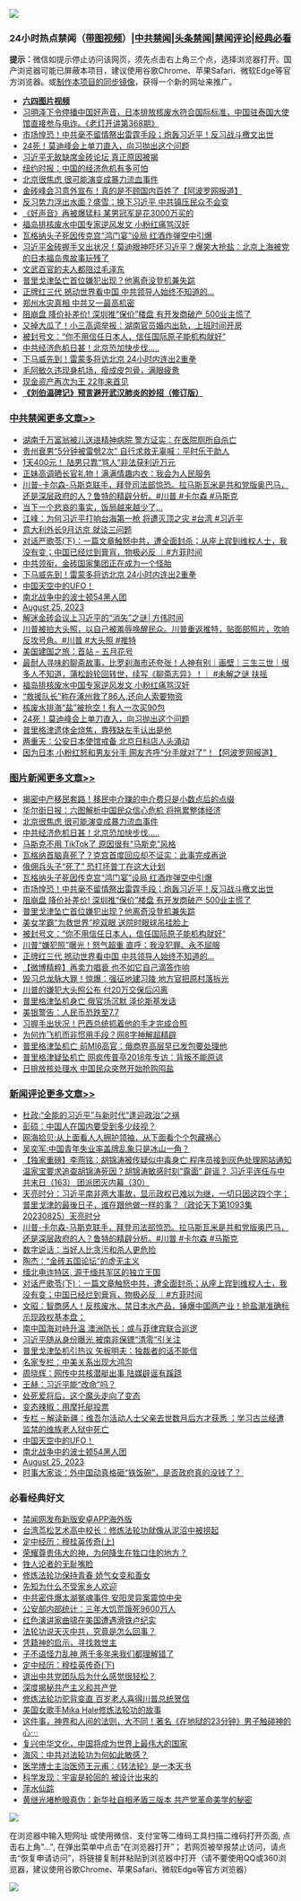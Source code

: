 ![](https://raw.githubusercontent.com/jsvpn/jsproxy/dev/64photo/fqnews-qr.jpg)

<div id="tt">
<h3>24小时热点禁闻（<a href="https://aaa.v2dns.tk/?QAjUl=BgRp5UNKRn&T5Vk=fPVH&Q59Ab=WxGE" target="_blank">带图视频</a>）|<a href="#%E4%B8%AD%E5%85%B1%E7%A6%81%E9%97%BB%E6%9B%B4%E5%A4%9A%E6%96%87%E7%AB%A0">中共禁闻</a>|<a href="#%E5%9B%BE%E7%89%87%E6%96%B0%E9%97%BB%E6%9B%B4%E5%A4%9A%E6%96%87%E7%AB%A0">头条禁闻</a>|<a href="#%E6%96%B0%E9%97%BB%E8%AF%84%E8%AE%BA%E6%9B%B4%E5%A4%9A%E6%96%87%E7%AB%A0">禁闻评论|<a href="#%E5%BF%85%E7%9C%8B%E7%BB%8F%E5%85%B8%E5%A5%BD%E6%96%87">经典必看</a></h3>
<div><b>提示：</b>微信如提示停止访问该网页，须先点击右上角三个点，选择浏览器打开。国产浏览器可能已屏蔽本项目，建议使用谷歌Chrome、苹果Safari、微软Edge等官方浏览器。或<a href="%E5%88%B6%E4%BD%9Cgit%E7%A6%81%E9%97%BB%E9%95%9C%E5%83%8F.md">制作本项目的同步镜像</a>，获得一个新的网址来推广。</div>
<ul>
<li><b><a href="http://d2.v2rss.gq/64.mp4" target="_blank">六四图片视频</a></b></li>
<li><a href="/sohnews/20230825/1925078.md">习明泽下令停播中国好声音，日本排放核废水符合国际标准，中国驻泰国大使馆直接参与电诈。《老灯开讲第368期》</a></li>
<li><a href="/topimagenews/20230825/1925151.md">市场惶恐！中共毫不留情祭出雷霆手段；炮轰习近平！反习战斗檄文出世</a></li>
<li><a href="/cbnews/20230825/1925013.md">24死！莫迪峰会上单刀直入，向习抛出这个问题</a></li>
<li><a href="/baitai/20230825/1925027.md">习近平无故缺席金砖论坛 真正原因被揭</a></li>
<li><a href="/baitai/20230825/1925089.md">纽约时报：中国的经济危机有多可怕</a></li>
<li><a href="/topimagenews/20230826/1925318.md">北京很焦虑 很可能演变成暴力流血事件</a></li>
<li><a href="/finance/20230825/1924999.md">金砖峰会习意外宣布！真的是不顾国内百姓了【阿波罗网报道】</a></li>
<li><a href="/baitai/20230825/1925029.md">反习势力浮出水面？盛雪：换下习近平 中共镇压民众不会变</a></li>
<li><a href="/yule/20230825/1925100.md">《好声音》再被爆猛料 某男冠军是花3000万买的</a></li>
<li><a href="/cbnews/20230825/1925106.md">福岛排核废水中国专家逆风发文 小粉红痛骂汉奸</a></li>
<li><a href="/topimagenews/20230825/1925171.md">瓦格纳头子死因传克宫“鸿门宴”设局 红酒炸弹空中引爆</a></li>
<li><a href="/comments/20230825/1925002.md">习近平金砖握手又出状况！莫迪眼神吓坏习近平？爆笑大抢盐：北京上海被党的日本福岛鬼故事玩残了</a></li>
<li><a href="/cnnews/20230826/1925339.md">文武百官的夫人都陪过毛泽东</a></li>
<li><a href="/topimagenews/20230825/1925010.md">普里戈津坠亡首位嫌犯出现？他离奇没登机兼失踪</a></li>
<li><a href="/topimagenews/20230825/1924993.md">正牌红三代 撼动世界看中国 中共领导人始终不知道的…</a></li>
<li><a href="/ccpdope/20230826/1925263.md">郑州水灾真相 中共又一最高机密</a></li>
<li><a href="/topimagenews/20230825/1925098.md">阻崩盘 降价补差价! 深圳推“保价”楼盘 有开发商破产 500业主慌了</a></li>
<li><a href="/cnnews/20230825/1925083.md">又掉大瓜了！小三高调举报：湖南官员婚内出轨，上班时间开房</a></li>
<li><a href="/topimagenews/20230825/1925008.md">被封号文：“你不用信任日本人，信任国际原子能机构就好”</a></li>
<li><a href="/topimagenews/20230826/1925317.md">中共经济危机日甚！北京恐加快步伐…..</a></li>
<li><a href="/cbnews/20230826/1925319.md">下马威先到！雷蒙多将访北京 24小时内连出2重拳</a></li>
<li><a href="/yule/20230825/1925198.md">毛阿敏久违现身机场，瘦成皮包骨，满眼疲惫</a></li>
<li><a href="/cnnews/20230825/1925229.md">现金资产再次为王 22年来首见</a></li>
<li><b><a href="/comments/20200207/1272816.md" target="_blank">《刘伯温碑记》预言避开武汉肺炎的妙招（修订版）</a></b></li>
</ul>
</div>

<div class="catlist">
<h3><a href="/cbnews/" target="_blank">中共禁闻</a><span><a href="/cbnews/" target="_blank" rel="nofollow">更多文章>></a></span></h3>
<ul>
<li><a href="/cbnews/20230826/1925470.md" target="_blank">湖南千万富翁被儿送进精神病院 警方证实：在医院厕所自杀亡</a></li>
<li><a href="/cbnews/20230826/1925469.md" target="_blank">贵州衰男“5分钟被雷劈2次” 自行求救无辜喊：平时乐于助人</a></li>
<li><a href="/cbnews/20230826/1925432.md" target="_blank">1天400元！ 陆男只靠“骂人”非法获利近万元</a></li>
<li><a href="/cbnews/20230826/1925431.md" target="_blank">正妹高调晒长官礼物！满满情趣内衣：我会为人民服务</a></li>
<li><a href="/comments/20230826/1925428.md" target="_blank">川普-卡尔森-马斯克联手，拜登司法部惊恐。拉马斯瓦米是共和党版奥巴马，还是深层政府的人？鲁特的精辟分析。#川普 #卡尔森 #马斯克</a></li>
<li><a href="/cbnews/20230826/1925394.md" target="_blank">当下一个悲哀的事实，饭局越来越少了…</a></li>
<li><a href="/cbnews/20230826/1925392.md" target="_blank">江峰：为何习近平打响台海第一枪 将遭灭顶之灾 #台湾 #习近平</a></li>
<li><a href="/cbnews/20230826/1925387.md" target="_blank">意大利外长9月访京 就谈三问题</a></li>
<li><a href="/comments/20230826/1925374.md" target="_blank">对话严歌苓(下)：一篇文章触怒中共，遭全面封杀；从座上宾到维权人士，我没有变；中国已经烂到膏肓，物极必反 ｜#方菲时间</a></li>
<li><a href="/cbnews/20230826/1925320.md" target="_blank">中共领衔，金砖国家集团正在成为一个怪胎</a></li>
<li><a href="/cbnews/20230826/1925319.md" target="_blank">下马威先到！雷蒙多将访北京 24小时内连出2重拳</a></li>
<li><a href="/comments/20230826/1925304.md" target="_blank">中国天空中的UFO！</a></li>
<li><a href="/comments/20230826/1925294.md" target="_blank">南北战争中的波士顿54黑人团</a></li>
<li><a href="/comments/20230826/1925274.md" target="_blank">August 25, 2023</a></li>
<li><a href="/comments/20230826/1925248.md" target="_blank">解迷金砖会议上习近平的“消失”之谜│方伟时间</a></li>
<li><a href="/comments/20230825/1925218.md" target="_blank">川普被拍大头照，以自己被羞辱唤醒民众。川普重返推特，贴面部照片，吹响反攻号角。#川普 #大头照 #推特</a></li>
<li><a href="/comments/20230825/1925214.md" target="_blank">美国建国之旅：首站 &#8211; 五月花号</a></li>
<li><a href="/comments/20230825/1925154.md" target="_blank">最耐人寻味的聊斋故事，比罗刹海市还夸张！人神有别｜画壁｜三生三世｜很多人不知道，蒲松龄轮回转世，续写《聊斋志异》！｜ #未解之谜 扶摇</a></li>
<li><a href="/cbnews/20230825/1925106.md" target="_blank">福岛排核废水中国专家逆风发文 小粉红痛骂汉奸</a></li>
<li><a href="/cbnews/20230825/1925080.md" target="_blank">“救援队长”称在涿州救了86人,还向人索要物资</a></li>
<li><a href="/cbnews/20230825/1925060.md" target="_blank">核废水排海“盐”被抢空！有人一次买90包</a></li>
<li><a href="/cbnews/20230825/1925013.md" target="_blank">24死！莫迪峰会上单刀直入，向习抛出这个问题</a></li>
<li><a href="/cbnews/20230825/1925012.md" target="_blank">普里格津遗体全烧焦，靠残缺左手认出是他</a></li>
<li><a href="/cbnews/20230825/1925011.md" target="_blank">两重天：公安日本使馆戒备 北京日料店人头涌动</a></li>
<li><a href="/cbnews/20230825/1924996.md" target="_blank">因为日本 小粉红怒和男友分手 网友齐呼“分手就对了”！【阿波罗网报道】</a></li>

</ul>
</div>
<div class="catlist">
<h3><a href="/topimagenews/" target="_blank">图片新闻</a><span><a href="/topimagenews/" target="_blank" rel="nofollow">更多文章>></a></span></h3>
<ul>
<li><a href="/topimagenews/20230826/1925458.md" target="_blank">揭密中产移民套路！移民中介赚的中介费只是小数点后的点缀</a></li>
<li><a href="/topimagenews/20230826/1925352.md" target="_blank">华尔街日报：六图解析中国民众信心危机 将拖累整体经济</a></li>
<li><a href="/topimagenews/20230826/1925318.md" target="_blank">北京很焦虑 很可能演变成暴力流血事件</a></li>
<li><a href="/topimagenews/20230826/1925317.md" target="_blank">中共经济危机日甚！北京恐加快步伐…..</a></li>
<li><a href="/topimagenews/20230825/1925227.md" target="_blank">马斯克不用 TikTok了 原因很有“马斯克”风格</a></li>
<li><a href="/topimagenews/20230825/1925226.md" target="_blank">瓦格纳首脑真死了？克宫首度回应却不证实：此事完成再说</a></li>
<li><a href="/topimagenews/20230825/1925177.md" target="_blank">俄佣兵头子“死了” 恐打坏普丁在这大计划</a></li>
<li><a href="/topimagenews/20230825/1925171.md" target="_blank">瓦格纳头子死因传克宫“鸿门宴”设局 红酒炸弹空中引爆</a></li>
<li><a href="/topimagenews/20230825/1925151.md" target="_blank">市场惶恐！中共毫不留情祭出雷霆手段；炮轰习近平！反习战斗檄文出世</a></li>
<li><a href="/topimagenews/20230825/1925098.md" target="_blank">阻崩盘 降价补差价! 深圳推“保价”楼盘 有开发商破产 500业主慌了</a></li>
<li><a href="/topimagenews/20230825/1925010.md" target="_blank">普里戈津坠亡首位嫌犯出现？他离奇没登机兼失踪</a></li>
<li><a href="/topimagenews/20230825/1925009.md" target="_blank">美女学霸“为救世界”挖双眼 送院时眼球吊挂脸上</a></li>
<li><a href="/topimagenews/20230825/1925008.md" target="_blank">被封号文：“你不用信任日本人，信任国际原子能机构就好”</a></li>
<li><a href="/topimagenews/20230825/1924994.md" target="_blank">川普“嫌犯照”曝光！怒气超重 直呼：我没犯罪、永不屈服</a></li>
<li><a href="/topimagenews/20230825/1924993.md" target="_blank">正牌红三代 撼动世界看中国 中共领导人始终不知道的…</a></li>
<li><a href="/topimagenews/20230825/1924949.md" target="_blank">【微博精粹】再卖力唱衰 也不如它自己滴答作响</a></li>
<li><a href="/topimagenews/20230825/1924948.md" target="_blank">毁习总龙脉大罪！惊爆：强征地建习陵 地方官把原村落拆光</a></li>
<li><a href="/topimagenews/20230825/1924926.md" target="_blank">川普的嫌犯大头照公布 付20万交保后闪离</a></li>
<li><a href="/topimagenews/20230825/1924867.md" target="_blank">普里格津坠机身亡 俄官场沉默 泽伦斯基发话</a></li>
<li><a href="/topimagenews/20230825/1924855.md" target="_blank">美银警告：人民币恐跌至7.7</a></li>
<li><a href="/topimagenews/20230825/1924854.md" target="_blank">习握手出状况！巴西总统抓着他的手才完成合照</a></li>
<li><a href="/topimagenews/20230825/1924821.md" target="_blank">为何炸飞机而非惯用手段？网8字神解超精辟</a></li>
<li><a href="/topimagenews/20230825/1924781.md" target="_blank">普里格津坠机亡 前MI6高官：俄商界高层早已发包要处理他</a></li>
<li><a href="/topimagenews/20230825/1924780.md" target="_blank">普里格津疑坠机亡 网疯传普亭2018年专访：背叛不能原谅</a></li>
<li><a href="/topimagenews/20230825/1924764.md" target="_blank">日排放核处理水 中国民众突然开始抢购囤盐</a></li>

</ul>
</div>
<div class="catlist">
<h3><a href="/comments/" target="_blank">新闻评论</a><span><a href="/comments/" target="_blank" rel="nofollow">更多文章>></a></span></h3>
<ul>
<li><a href="/comments/20230826/1925480.md" target="_blank">杜政:“全能的习近平”与新时代“逢迎政治”之祸</a></li>
<li><a href="/comments/20230826/1925449.md" target="_blank">彭硕：中国人在国内要受到多少歧视？</a></li>
<li><a href="/comments/20230826/1925448.md" target="_blank">网海拾贝:从上面看人人拥护领袖，从下面看个个包藏祸心</a></li>
<li><a href="/comments/20230826/1925447.md" target="_blank">吴奕军:中国青年失业率盖牌乱象只是冰山一角？</a></li>
<li><a href="/comments/20230826/1925440.md" target="_blank">【独家重磅】李燕铭：胡锦涛被传疑似中毒身亡 程序员接到灰色处理网站通知 温家宝要求追查胡锦涛死因？胡锦涛敏感时刻“露面” 辟谣？ 习近平连任与中共末日（163） 团派团灭内幕（30）</a></li>
<li><a href="/comments/20230826/1925430.md" target="_blank">天亮时分：习近平南非两大事故，显示政权已难以为继，一切只因这四个字；普里戈津的最後日子，谁在跟他做一样的事？（政论天下第1093集 20230825）天亮时分</a></li>
<li><a href="/comments/20230826/1925428.md" target="_blank">川普-卡尔森-马斯克联手，拜登司法部惊恐。拉马斯瓦米是共和党版奥巴马，还是深层政府的人？鲁特的精辟分析。#川普 #卡尔森 #马斯克</a></li>
<li><a href="/comments/20230826/1925408.md" target="_blank">数字说话：当好人比贪污和杀人更危险</a></li>
<li><a href="/comments/20230826/1925407.md" target="_blank">陶杰：“金砖五国论坛”的虚无主义</a></li>
<li><a href="/comments/20230826/1925376.md" target="_blank">缅北电诈特区, 源于缅共军区的独立王国</a></li>
<li><a href="/comments/20230826/1925374.md" target="_blank">对话严歌苓(下)：一篇文章触怒中共，遭全面封杀；从座上宾到维权人士，我没有变；中国已经烂到膏肓，物极必反 ｜#方菲时间</a></li>
<li><a href="/comments/20230826/1925370.md" target="_blank">文昭：智商感人！反核废水、禁日本水产品，锤爆中国两产业！抢盐潮准确标示现政权基本盘；</a></li>
<li><a href="/comments/20230826/1925365.md" target="_blank">南中国海对峙升温 澳洲防长：或与菲律宾联合巡逻</a></li>
<li><a href="/comments/20230826/1925364.md" target="_blank">习近平随从身份曝光 被南非保镖“清零”引关注</a></li>
<li><a href="/comments/20230826/1925363.md" target="_blank">普里戈津坠机引热议 矢板明夫：独裁者的话不能信</a></li>
<li><a href="/comments/20230826/1925357.md" target="_blank">名家专栏：中美关系出现大鸿沟</a></li>
<li><a href="/comments/20230826/1925345.md" target="_blank">周晓辉：网传中共核潜艇出事 陆媒辟谣有蹊跷</a></li>
<li><a href="/comments/20230826/1925344.md" target="_blank">王赫：习近平能“改命”吗？</a></li>
<li><a href="/comments/20230826/1925334.md" target="_blank">处死爱将后，这个魔头走向了变态</a></li>
<li><a href="/comments/20230826/1925313.md" target="_blank">变态辣椒：用摩托艇投票</a></li>
<li><a href="/comments/20230826/1925312.md" target="_blank">专栏 &#8211; 解读新疆：维吾尔活动人士父亲去世数月后方才获悉 ；学习古兰经遭监禁的维族老人狱中死亡</a></li>
<li><a href="/comments/20230826/1925304.md" target="_blank">中国天空中的UFO！</a></li>
<li><a href="/comments/20230826/1925294.md" target="_blank">南北战争中的波士顿54黑人团</a></li>
<li><a href="/comments/20230826/1925274.md" target="_blank">August 25, 2023</a></li>
<li><a href="/comments/20230826/1925253.md" target="_blank">时事大家谈：外中国动真格砸“铁饭碗”，是否政府真的没钱了？&#160;</a></li>

</ul>
</div>

<div class="catlist">
<h3>必看经典好文</h3>
<ul>
<li><a href="/comments/20200627/783266.md" target="_blank">禁闻网发布新版安卓APP海外版</a></li>
<li><a href="/cbnews/20220707/1755000.md" target="_blank">台湾茑松艺术高中校长：修炼法轮功就像从泥沼中被捞起</a></li>
<li><a href="/tculture/xiulian/20151104/467495.md" target="_blank">定中经历：穆桂英传奇(上)</a></li>
<li><a href="/comments/20200618/1346830.md" target="_blank">荣耀尊贵伟大的神，为何降生在牲口住的地方？</a></li>
<li><a href="/comments/20200606/783250.md" target="_blank">牲人论者的无耻嘴脸</a></li>
<li><a href="/cbnews/20210720/1590052.md" target="_blank">修炼法轮功保持青春 娇气女变和善女</a></li>
<li><a href="/comments/20200620/1346848.md" target="_blank">先知为什么不受家乡人欢迎</a></li>
<li><a href="/ccpdope/20220806/1768044.md" target="_blank">中共密件爆太湖冤魂事件 安阳灵异案震惊中央</a></li>
<li><a href="/comments/20200515/220430.md" target="_blank">公安部内部统计：三年大饥荒饿死9600万人</a></li>
<li><a href="/lishi/20140517/664349.md" target="_blank">红色演讲家曲啸在美国遭遇滑铁卢纪实</a></li>
<li><a href="/comments/20210308/1500552.md" target="_blank">法轮功说天灭中共，究竟是怎么回事？</a></li>
<li><a href="/tculture/xiulian/20150708/421752.md" target="_blank">凭籍神的启示，寻找救世主</a></li>
<li><a href="/comments/20190427/1119935.md" target="_blank">子不语怪力乱神 两千多年来我们都理解错了</a></li>
<li><a href="/tculture/xiulian/20151108/468739.md" target="_blank">定中经历：穆桂英传奇(下)</a></li>
<li><a href="/comments/20220806/1768236.md" target="_blank">退出中共党团队后为什么感觉很轻松？</a></li>
<li><a href="/cbnews/20210731/1597512.md" target="_blank">深度揭秘共产主义和共产党</a></li>
<li><a href="/comments/20210720/1502969.md" target="_blank">修炼法轮功驼背变直 百岁老人喜得川普总统贺信</a></li>
<li><a href="/comments/20200114/1258532.md" target="_blank">美国女歌手Mika Hale修炼法轮功的故事</a></li>
<li><a href="/comments/20220722/1761738.md" target="_blank">这件事，神界和人间的法则，大不同！著名《在地狱的23分钟》男子触碰神的心⋯</a></li>
<li><a href="/comments/20220924/485408.md" target="_blank">复兴中华文化，中国将成为世界上最伟大的国家</a></li>
<li><a href="/comments/20191218/1228234.md" target="_blank">海风：中共对法轮功为何如此敏感？</a></li>
<li><a href="/comments/20220826/1776760.md" target="_blank">医学博士主治医师王元甫：《转法轮》是一本天书</a></li>
<li><a href="/comments/20230228/1854345.md" target="_blank">科学发现：宇宙是轮回的 被设计出来的</a></li>
<li><a href="/cbnews/20210809/1603030.md" target="_blank">萍水仙踪</a></li>
<li><a href="/lifebaike/20180921/1001174.md" target="_blank">黄继光堵枪眼真伪：新华社自相矛盾三版本 共产党革命美学的秘密</a></li>

</ul>
</div>

![](https://raw.githubusercontent.com/jsvpn/jsproxy/dev/64photo/fqnews-qr.jpg)

在浏览器中输入短网址 或使用微信、支付宝等二维码工具扫描二维码打开页面, 点击右上角"...", 在弹出菜单中点击“在浏览器打开”； 若网页被举报禁止访问，请点击“恢复申请访问”，将链接复制并粘贴到浏览器中打开（请不要使用QQ或360浏览器，建议使用谷歌Chrome、苹果Safari、微软Edge等官方浏览器）

![](https://raw.githubusercontent.com/jsvpn/jsproxy/dev/64photo/wx.jpg)